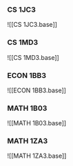 

### CS 1JC3
![[CS 1JC3.base]]

### CS 1MD3
![[CS 1MD3.base]]
### ECON 1BB3
![[ECON 1BB3.base]]

### MATH 1B03
![[MATH 1B03.base]]

### MATH 1ZA3
![[MATH 1ZA3.base]]
